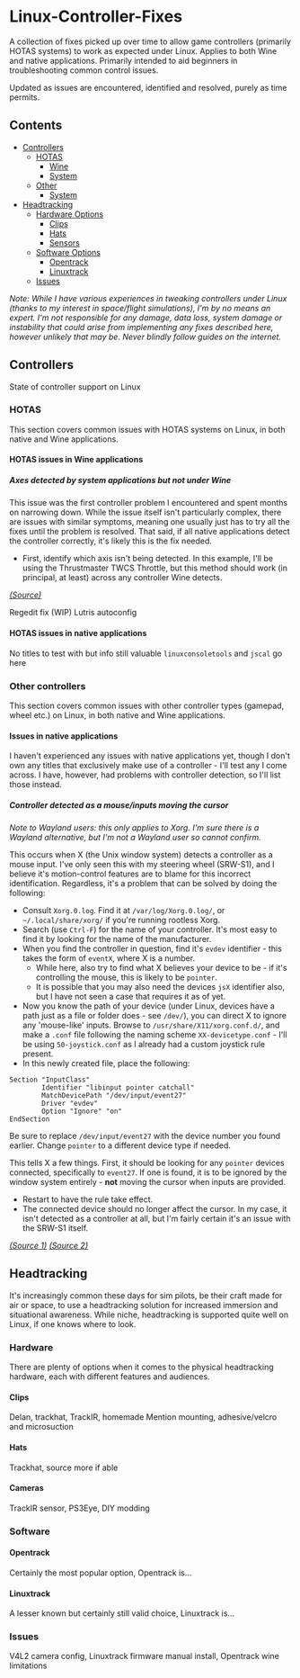# Linux-Controller-Fixes
A collection of fixes picked up over time to allow game controllers (primarily HOTAS systems) to work as expected under Linux.
Applies to both Wine and native applications. Primarily intended to aid beginners in troubleshooting common control issues.

Updated as issues are encountered, identified and resolved, purely as time permits.

## Contents

   * [Controllers](#controllers)
      * [HOTAS](#hotas)
         * [Wine](#hotas-issues-in-wine-applications)
         * [System](#hotas-issues-in-native-applications)
      * [Other](#other-controllers)
         * [System](#issues-in-native-applications)
   * [Headtracking](#headtracking)
      * [Hardware Options](#hardware)
         * [Clips](#clips)
         * [Hats](#hats)
         * [Sensors](#cameras)
      * [Software Options](#software)
         * [Opentrack](#opentrack)
         * [Linuxtrack](#linuxtrack)
      * [Issues](#headtracking-issues)

*Note: While I have various experiences in tweaking controllers under Linux (thanks to my interest in space/flight simulations), I'm by no means an expert.
I'm not responsible for any damage, data loss, system damage or instability that could arise from implementing any fixes described here, however unlikely that may be. Never blindly follow guides on the internet.*

## Controllers

State of controller support on Linux

### HOTAS

This section covers common issues with HOTAS systems on Linux, in both native and Wine applications.

#### HOTAS issues in Wine applications

##### Axes detected by system applications but not under Wine

This issue was the first controller problem I encountered and spent months on narrowing down. While the issue itself isn't particularly complex, there are issues with similar symptoms, meaning one usually just has to try all the fixes until the problem is resolved. That said, if all native applications detect the controller correctly, it's likely this is the fix needed.

* First, identify which axis isn't being detected. In this example, I'll be using the Thrustmaster TWCS Throttle, but this method should work (in principal, at least) across any controller Wine detects.

*[(Source)](https://www.reddit.com/r/wine_gaming/comments/hxfevf/hotas_style_joysticks_in_wine_with_not_all_axes/)*

Regedit fix (WIP)
Lutris autoconfig

#### HOTAS issues in native applications

No titles to test with but info still valuable
`linuxconsoletools` and `jscal` go here

### Other controllers

This section covers common issues with other controller types (gamepad, wheel etc.) on Linux, in both native and Wine applications.

#### Issues in native applications

I haven't experienced any issues with native applications yet, though I don't own any titles that exclusively make use of a controller - I'll test any I come across. I have, however, had problems with controller detection, so I'll list those instead.

##### Controller detected as a mouse/inputs moving the cursor

*Note to Wayland users: this only applies to Xorg. I'm sure there is a Wayland alternative, but I'm not a Wayland user so cannot confirm.*

This occurs when X (the Unix window system) detects a controller as a mouse input. I've only seen this with my steering wheel (SRW-S1), and I believe it's motion-control features are to blame for this incorrect identification. Regardless, it's a problem that can be solved by doing the following:

* Consult `Xorg.0.log`. Find it at `/var/log/Xorg.0.log/`, or `~/.local/share/xorg/` if you're running rootless Xorg.
* Search (use `Ctrl-F`) for the name of your controller. It's most easy to find it by looking for the name of the manufacturer.
* When you find the controller in question, find it's `evdev` identifier - this takes the form of `eventX`, where X is a number.
  * While here, also try to find what X believes your device to be - if it's controlling the mouse, this is likely to be `pointer`.
  * It is possible that you may also need the devices `jsX` identifier also, but I have not seen a case that requires it as of yet.
* Now you know the path of your device (under Linux, devices have a path just as a file or folder does - see `/dev/`), you can direct X to ignore any 'mouse-like' inputs. Browse to `/usr/share/X11/xorg.conf.d/`, and make a `.conf` file following the naming scheme `XX-devicetype.conf` - I'll be using `50-joystick.conf` as I already had a custom joystick rule present.
* In this newly created file, place the following:
```
Section "InputClass"
        Identifier "libinput pointer catchall"
        MatchDevicePath "/dev/input/event27"
        Driver "evdev"
        Option "Ignore" "on"
EndSection
```
Be sure to replace `/dev/input/event27` with the device number you found earlier. Change `pointer` to a different device type if needed.

This tells X a few things. First, it should be looking for any `pointer` devices connected, specifically to `event27`. If one is found, it is to be ignored by the window system entirely - **not** moving the cursor when inputs are provided.
* Restart to have the rule take effect.
* The connected device should no longer affect the cursor. In my case, it isn't detected as a controller at all, but I'm fairly certain it's an issue with the SRW-S1 itself.

*[(Source 1)](https://bbs.archlinux.org/viewtopic.php?id=185410) [(Source 2)](https://www.reddit.com/r/linux_gaming/comments/lj781z/presumed_xorg_controllermouse_issue/)*

## Headtracking

It's increasingly common these days for sim pilots, be their craft made for air or space, to use a headtracking solution for increased immersion and situational awareness. While niche, headtracking is supported quite well on Linux, if one knows where to look.

### Hardware

There are plenty of options when it comes to the physical headtracking hardware, each with different features and audiences.

#### Clips

Delan, trackhat, TrackIR, homemade
Mention mounting, adhesive/velcro and microsuction

#### Hats

Trackhat, source more if able

#### Cameras

TrackIR sensor, PS3Eye, DIY modding

### Software

#### Opentrack

Certainly the most popular option, Opentrack is...

#### Linuxtrack

A lesser known but certainly still valid choice, Linuxtrack is...

### Issues

V4L2 camera config, Linuxtrack firmware manual install, Opentrack wine limitations
